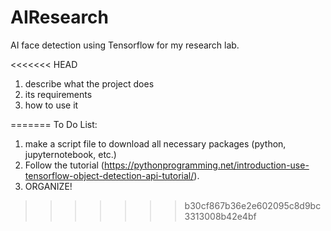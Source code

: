 # AIResearch
AI face detection using Tensorflow for my research lab.

<<<<<<< HEAD
1. describe what the project does
2. its requirements
3. how to use it


=======
To Do List:
1. make a script file to download all necessary packages (python, jupyternotebook, etc.)
2. Follow the tutorial (https://pythonprogramming.net/introduction-use-tensorflow-object-detection-api-tutorial/).
3. ORGANIZE!
>>>>>>> b30cf867b36e2e602095c8d9bc3313008b42e4bf
